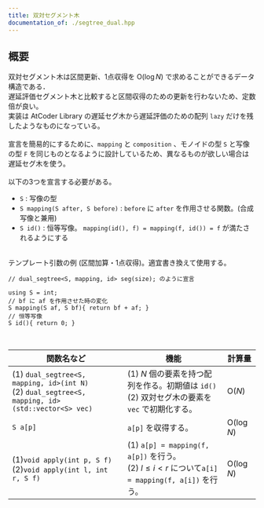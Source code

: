 ```yaml
---
title: 双対セグメント木
documentation_of: ./segtree_dual.hpp
---
```


## 概要
双対セグメント木は区間更新、1点収得を $\text{O}(\log N)$ で求めることができるデータ構造である．<br>
遅延評価セグメント木と比較すると区間収得のための更新を行わないため、定数倍が良い。<br>
実装は AtCoder Library の遅延セグ木から遅延評価のための配列 `lazy` だけを残したようなものになっている。<br><br>
宣言を簡易的にするために、`mapping` と `composition` 、モノイドの型 `S` と写像の型 `F` を同じものとなるように設計しているため、異なるものが欲しい場合は遅延セグ木を使う。<br><br>
以下の3つを宣言する必要がある。
- `S` : 写像の型 
- `S mapping(S after, S before)` : `before` に `after` を作用させる関数。(合成写像と兼用) 
- `S id()` : 恒等写像。 `mapping(id(), f) = mapping(f, id()) = f` が満たされるようにする

<br>
テンプレート引数の例 (区間加算・1点収得)。適宜書き換えて使用する。

```
// dual_segtree<S, mapping, id> seg(size); のように宣言

using S = int;
// bf に af を作用させた時の変化
S mapping(S af, S bf){ return bf + af; }
// 恒等写像
S id(){ return 0; }
```

<br>

|関数名など|機能|計算量|
|---------|----|-----|
|(1) `dual_segtree<S, mapping, id>(int N)` <br> (2) `dual_segtree<S, mapping, id>(std::vector<S> vec)` | (1) $N$ 個の要素を持つ配列を作る。初期値は `id()` <br> (2) 双対セグ木の要素を `vec` で初期化する。| $\text{O}(N)$ |
|`S a[p]`|`a[p]` を収得する。  | $\text{O}(\log N)$|
|(1)`void apply(int p, S f)` <br> (2)`void apply(int l, int r, S f)`|(1) `a[p] = mapping(f, a[p])` を行う。<br>(2) $l \leq i < r$ について`a[i] = mapping(f, a[i])` を行う。 | $\text{O}(\log N)$ |
